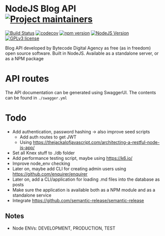 # NodeJS Blog API [![Project maintainers](https://img.shields.io/badge/Project%20maintained%20by-Bytecode%20Digital%20Agency-brightgreen.svg)](https://bytecode.nl)

[![Build Status](https://travis-ci.org/lucianonooijen/NodeJS-Blog.svg?branch=master)](https://travis-ci.org/lucianonooijen/NodeJS-Blog)
[![codecov](https://codecov.io/gh/lucianonooijen/NodeJS-Blog/branch/master/graph/badge.svg)](https://codecov.io/gh/lucianonooijen/NodeJS-Blog)
[![npm version](https://badge.fury.io/js/nodejs-blog.svg)](https://badge.fury.io/js/nodejs-blog)
[![NodeJS Version](https://img.shields.io/badge/Node%20Version-%3E%3D%20v8.0.0-green.svg)](https://img.shields.io/badge/Node%20Version-%3E%3D%20v8.0.0-green.svg)
[![GPLv3 license](https://img.shields.io/badge/License-GPLv3-blue.svg)](http://perso.crans.org/besson/LICENSE.html)

Blog API developed by Bytecode Digital Agency as free (as in freedom) open source software. Built in NodeJS. Available as a standalone server, or as a NPM package

# API routes

The API documentation can be generated using SwaggerUI. The contents can be found in `./swagger.yml`

# Todo

* Add authentication, password hashing -> also improve seed scripts
    * Add auth routes to get JWT
    * Using https://thejackalofjavascript.com/architecting-a-restful-node-js-app/
* Set all Knex stuff to ./db folder
* Add performance testing script, maybe using https://k6.io/
* Improve node_env checking
* Later on, maybe add CLI for creating admin users using https://github.com/enquirer/enquirer
* Later on, add a CLI/application for loading .md files into the database as posts
* Make sure the application is available both as a NPM module and as a standalone service
* Integrate https://github.com/semantic-release/semantic-release

## Notes

* Node ENVs: DEVELOPMENT, PRODUCTION, TEST
